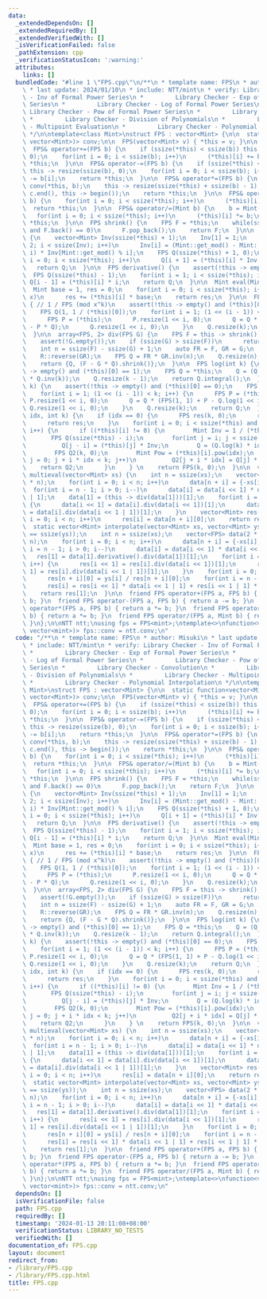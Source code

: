 ```yaml
---
data:
  _extendedDependsOn: []
  _extendedRequiredBy: []
  _extendedVerifiedWith: []
  _isVerificationFailed: false
  _pathExtension: cpp
  _verificationStatusIcon: ':warning:'
  attributes:
    links: []
  bundledCode: "#line 1 \"FPS.cpp\"\n/**\n * template name: FPS\n * author: Misuki\n\
    \ * last update: 2024/01/10\n * include: NTT/mint\n * verify: Library Checker\
    \ - Inv of Formal Power Series\n *         Library Checker - Exp of Formal Power\
    \ Series\n *         Library Checker - Log of Formal Power Series\n *        \
    \ Library Checker - Pow of Formal Power Series\n *         Library Checker - Convolution\n\
    \ *         Library Checker - Division of Polynomials\n *         Library Checker\
    \ - Multipoint Evaluation\n *         Library Checker - Polynomial Interpolation\n\
    \ */\n\ntemplate<class Mint>\nstruct FPS : vector<Mint> {\n\n  static function<vector<Mint>(vector<Mint>,\
    \ vector<Mint>)> conv;\n\n  FPS(vector<Mint> v) { *this = v; }\n\n  using vector<Mint>::vector;\n\
    \  FPS& operator+=(FPS b) {\n    if (ssize(*this) < ssize(b)) this -> resize(ssize(b),\
    \ 0);\n    for(int i = 0; i < ssize(b); i++)\n      (*this)[i] += b[i];\n    return\
    \ *this;\n  }\n\n  FPS& operator-=(FPS b) {\n    if (ssize(*this) < ssize(b))\
    \ this -> resize(ssize(b), 0);\n    for(int i = 0; i < ssize(b); i++)\n      (*this)[i]\
    \ -= b[i];\n    return *this;\n  }\n\n  FPS& operator*=(FPS b) {\n    auto c =\
    \ conv(*this, b);\n    this -> resize(ssize(*this) + ssize(b) - 1);\n    copy(c.begin(),\
    \ c.end(), this -> begin());\n    return *this;\n  }\n\n  FPS& operator*=(Mint\
    \ b) {\n    for(int i = 0; i < ssize(*this); i++)\n      (*this)[i] *= b;\n  \
    \  return *this;\n  }\n\n  FPS& operator/=(Mint b) {\n    b = Mint(1) / b;\n \
    \   for(int i = 0; i < ssize(*this); i++)\n      (*this)[i] *= b;\n    return\
    \ *this;\n  }\n\n  FPS shrink() {\n    FPS F = *this;\n    while(ssize(F) > 1\
    \ and F.back() == 0)\n      F.pop_back();\n    return F;\n  }\n\n  FPS integral()\
    \ {\n    vector<Mint> Inv(ssize(*this) + 1);\n    Inv[1] = 1;\n    for(int i =\
    \ 2; i < ssize(Inv); i++)\n      Inv[i] = (Mint::get_mod() - Mint::get_mod() /\
    \ i) * Inv[Mint::get_mod() % i];\n    FPS Q(ssize(*this) + 1, 0);\n    for(int\
    \ i = 0; i < ssize(*this); i++)\n      Q[i + 1] = (*this)[i] * Inv[i + 1];\n \
    \   return Q;\n  }\n\n  FPS derivative() {\n    assert(!this -> empty());\n  \
    \  FPS Q(ssize(*this) - 1);\n    for(int i = 1; i < ssize(*this); i++)\n     \
    \ Q[i - 1] = (*this)[i] * i;\n    return Q;\n  }\n\n  Mint eval(Mint x) {\n  \
    \  Mint base = 1, res = 0;\n    for(int i = 0; i < ssize(*this); i++, base *=\
    \ x)\n      res += (*this)[i] * base;\n    return res;\n  }\n\n  FPS inv(int k)\
    \ { // 1 / FPS (mod x^k)\n    assert(!this -> empty() and (*this)[0] != 0);\n\
    \    FPS Q(1, 1 / (*this)[0]);\n    for(int i = 1; (1 << (i - 1)) < k; i++) {\n\
    \      FPS P = (*this);\n      P.resize(1 << i, 0);\n      Q = Q * (FPS(1, 2)\
    \ - P * Q);\n      Q.resize(1 << i, 0);\n    }\n    Q.resize(k);\n    return Q;\n\
    \  }\n\n  array<FPS, 2> div(FPS G) {\n    FPS F = this -> shrink();\n    G = G.shrink();\n\
    \    assert(!G.empty());\n    if (ssize(G) > ssize(F))\n      return {{{}, F}};\n\
    \    int n = ssize(F) - ssize(G) + 1;\n    auto FR = F, GR = G;\n    R::reverse(FR);\n\
    \    R::reverse(GR);\n    FPS Q = FR * GR.inv(n);\n    Q.resize(n);\n    R::reverse(Q);\n\
    \    return {Q, (F - G * Q).shrink()};\n  }\n\n  FPS log(int k) {\n    assert(!this\
    \ -> empty() and (*this)[0] == 1);\n    FPS Q = *this;\n    Q = (Q.derivative()\
    \ * Q.inv(k));\n    Q.resize(k - 1);\n    return Q.integral();\n  }\n\n  FPS exp(int\
    \ k) {\n    assert(!this -> empty() and (*this)[0] == 0);\n    FPS Q(1, 1);\n\
    \    for(int i = 1; (1 << (i - 1)) < k; i++) {\n      FPS P = (*this);\n     \
    \ P.resize(1 << i, 0);\n      Q = Q * (FPS(1, 1) + P - Q.log(1 << i));\n     \
    \ Q.resize(1 << i, 0);\n    }\n    Q.resize(k);\n    return Q;\n  }\n\n  FPS pow(ll\
    \ idx, int k) {\n    if (idx == 0) {\n      FPS res(k, 0);\n      res[0] = 1;\n\
    \      return res;\n    }\n    for(int i = 0; i < ssize(*this) and i * idx < k;\
    \ i++) {\n      if ((*this)[i] != 0) {\n        Mint Inv = 1 / (*this)[i];\n \
    \       FPS Q(ssize(*this) - i);\n        for(int j = i; j < ssize(*this); j++)\n\
    \          Q[j - i] = (*this)[j] * Inv;\n        Q = (Q.log(k) * idx).exp(k);\n\
    \        FPS Q2(k, 0);\n        Mint Pow = (*this)[i].pow(idx);\n        for(int\
    \ j = 0; j + i * idx < k; j++)\n          Q2[j + i * idx] = Q[j] * Pow;\n    \
    \    return Q2;\n      }\n    } \n    return FPS(k, 0);\n  }\n\n  vector<Mint>\
    \ multieval(vector<Mint> xs) {\n    int n = ssize(xs);\n    vector<FPS> data(2\
    \ * n);\n    for(int i = 0; i < n; i++)\n      data[n + i] = {-xs[i], 1};\n  \
    \  for(int i = n - 1; i > 0; i--)\n      data[i] = data[i << 1] * data[i << 1\
    \ | 1];\n    data[1] = (this -> div(data[1]))[1];\n    for(int i = 1; i < n; i++)\
    \ {\n      data[i << 1] = data[i].div(data[i << 1])[1];\n      data[i << 1 | 1]\
    \ = data[i].div(data[i << 1 | 1])[1];\n    }\n    vector<Mint> res(n);\n    for(int\
    \ i = 0; i < n; i++)\n      res[i] = data[n + i][0];\n    return res;\n  }\n\n\
    \  static vector<Mint> interpolate(vector<Mint> xs, vector<Mint> ys) {\n    assert(ssize(xs)\
    \ == ssize(ys));\n    int n = ssize(xs);\n    vector<FPS> data(2 * n), res(2 *\
    \ n);\n    for(int i = 0; i < n; i++)\n      data[n + i] = {-xs[i], 1};\n    for(int\
    \ i = n - 1; i > 0; i--)\n      data[i] = data[i << 1] * data[i << 1 | 1];\n \
    \   res[1] = data[1].derivative().div(data[1])[1];\n    for(int i = 1; i < n;\
    \ i++) {\n      res[i << 1] = res[i].div(data[i << 1])[1];\n      res[i << 1 |\
    \ 1] = res[i].div(data[i << 1 | 1])[1];\n    }\n    for(int i = 0; i < n; i++)\n\
    \      res[n + i][0] = ys[i] / res[n + i][0];\n    for(int i = n - 1; i > 0; i--)\n\
    \      res[i] = res[i << 1] * data[i << 1 | 1] + res[i << 1 | 1] * data[i << 1];\n\
    \    return res[1];\n  }\n\n  friend FPS operator+(FPS a, FPS b) { return a +=\
    \ b; }\n  friend FPS operator-(FPS a, FPS b) { return a -= b; }\n  friend FPS\
    \ operator*(FPS a, FPS b) { return a *= b; }\n  friend FPS operator*(FPS a, Mint\
    \ b) { return a *= b; }\n  friend FPS operator/(FPS a, Mint b) { return a /= b;\
    \ }\n};\n\nNTT ntt;\nusing fps = FPS<mint>;\ntemplate<>\nfunction<vector<mint>(vector<mint>,\
    \ vector<mint>)> fps::conv = ntt.conv;\n"
  code: "/**\n * template name: FPS\n * author: Misuki\n * last update: 2024/01/10\n\
    \ * include: NTT/mint\n * verify: Library Checker - Inv of Formal Power Series\n\
    \ *         Library Checker - Exp of Formal Power Series\n *         Library Checker\
    \ - Log of Formal Power Series\n *         Library Checker - Pow of Formal Power\
    \ Series\n *         Library Checker - Convolution\n *         Library Checker\
    \ - Division of Polynomials\n *         Library Checker - Multipoint Evaluation\n\
    \ *         Library Checker - Polynomial Interpolation\n */\n\ntemplate<class\
    \ Mint>\nstruct FPS : vector<Mint> {\n\n  static function<vector<Mint>(vector<Mint>,\
    \ vector<Mint>)> conv;\n\n  FPS(vector<Mint> v) { *this = v; }\n\n  using vector<Mint>::vector;\n\
    \  FPS& operator+=(FPS b) {\n    if (ssize(*this) < ssize(b)) this -> resize(ssize(b),\
    \ 0);\n    for(int i = 0; i < ssize(b); i++)\n      (*this)[i] += b[i];\n    return\
    \ *this;\n  }\n\n  FPS& operator-=(FPS b) {\n    if (ssize(*this) < ssize(b))\
    \ this -> resize(ssize(b), 0);\n    for(int i = 0; i < ssize(b); i++)\n      (*this)[i]\
    \ -= b[i];\n    return *this;\n  }\n\n  FPS& operator*=(FPS b) {\n    auto c =\
    \ conv(*this, b);\n    this -> resize(ssize(*this) + ssize(b) - 1);\n    copy(c.begin(),\
    \ c.end(), this -> begin());\n    return *this;\n  }\n\n  FPS& operator*=(Mint\
    \ b) {\n    for(int i = 0; i < ssize(*this); i++)\n      (*this)[i] *= b;\n  \
    \  return *this;\n  }\n\n  FPS& operator/=(Mint b) {\n    b = Mint(1) / b;\n \
    \   for(int i = 0; i < ssize(*this); i++)\n      (*this)[i] *= b;\n    return\
    \ *this;\n  }\n\n  FPS shrink() {\n    FPS F = *this;\n    while(ssize(F) > 1\
    \ and F.back() == 0)\n      F.pop_back();\n    return F;\n  }\n\n  FPS integral()\
    \ {\n    vector<Mint> Inv(ssize(*this) + 1);\n    Inv[1] = 1;\n    for(int i =\
    \ 2; i < ssize(Inv); i++)\n      Inv[i] = (Mint::get_mod() - Mint::get_mod() /\
    \ i) * Inv[Mint::get_mod() % i];\n    FPS Q(ssize(*this) + 1, 0);\n    for(int\
    \ i = 0; i < ssize(*this); i++)\n      Q[i + 1] = (*this)[i] * Inv[i + 1];\n \
    \   return Q;\n  }\n\n  FPS derivative() {\n    assert(!this -> empty());\n  \
    \  FPS Q(ssize(*this) - 1);\n    for(int i = 1; i < ssize(*this); i++)\n     \
    \ Q[i - 1] = (*this)[i] * i;\n    return Q;\n  }\n\n  Mint eval(Mint x) {\n  \
    \  Mint base = 1, res = 0;\n    for(int i = 0; i < ssize(*this); i++, base *=\
    \ x)\n      res += (*this)[i] * base;\n    return res;\n  }\n\n  FPS inv(int k)\
    \ { // 1 / FPS (mod x^k)\n    assert(!this -> empty() and (*this)[0] != 0);\n\
    \    FPS Q(1, 1 / (*this)[0]);\n    for(int i = 1; (1 << (i - 1)) < k; i++) {\n\
    \      FPS P = (*this);\n      P.resize(1 << i, 0);\n      Q = Q * (FPS(1, 2)\
    \ - P * Q);\n      Q.resize(1 << i, 0);\n    }\n    Q.resize(k);\n    return Q;\n\
    \  }\n\n  array<FPS, 2> div(FPS G) {\n    FPS F = this -> shrink();\n    G = G.shrink();\n\
    \    assert(!G.empty());\n    if (ssize(G) > ssize(F))\n      return {{{}, F}};\n\
    \    int n = ssize(F) - ssize(G) + 1;\n    auto FR = F, GR = G;\n    R::reverse(FR);\n\
    \    R::reverse(GR);\n    FPS Q = FR * GR.inv(n);\n    Q.resize(n);\n    R::reverse(Q);\n\
    \    return {Q, (F - G * Q).shrink()};\n  }\n\n  FPS log(int k) {\n    assert(!this\
    \ -> empty() and (*this)[0] == 1);\n    FPS Q = *this;\n    Q = (Q.derivative()\
    \ * Q.inv(k));\n    Q.resize(k - 1);\n    return Q.integral();\n  }\n\n  FPS exp(int\
    \ k) {\n    assert(!this -> empty() and (*this)[0] == 0);\n    FPS Q(1, 1);\n\
    \    for(int i = 1; (1 << (i - 1)) < k; i++) {\n      FPS P = (*this);\n     \
    \ P.resize(1 << i, 0);\n      Q = Q * (FPS(1, 1) + P - Q.log(1 << i));\n     \
    \ Q.resize(1 << i, 0);\n    }\n    Q.resize(k);\n    return Q;\n  }\n\n  FPS pow(ll\
    \ idx, int k) {\n    if (idx == 0) {\n      FPS res(k, 0);\n      res[0] = 1;\n\
    \      return res;\n    }\n    for(int i = 0; i < ssize(*this) and i * idx < k;\
    \ i++) {\n      if ((*this)[i] != 0) {\n        Mint Inv = 1 / (*this)[i];\n \
    \       FPS Q(ssize(*this) - i);\n        for(int j = i; j < ssize(*this); j++)\n\
    \          Q[j - i] = (*this)[j] * Inv;\n        Q = (Q.log(k) * idx).exp(k);\n\
    \        FPS Q2(k, 0);\n        Mint Pow = (*this)[i].pow(idx);\n        for(int\
    \ j = 0; j + i * idx < k; j++)\n          Q2[j + i * idx] = Q[j] * Pow;\n    \
    \    return Q2;\n      }\n    } \n    return FPS(k, 0);\n  }\n\n  vector<Mint>\
    \ multieval(vector<Mint> xs) {\n    int n = ssize(xs);\n    vector<FPS> data(2\
    \ * n);\n    for(int i = 0; i < n; i++)\n      data[n + i] = {-xs[i], 1};\n  \
    \  for(int i = n - 1; i > 0; i--)\n      data[i] = data[i << 1] * data[i << 1\
    \ | 1];\n    data[1] = (this -> div(data[1]))[1];\n    for(int i = 1; i < n; i++)\
    \ {\n      data[i << 1] = data[i].div(data[i << 1])[1];\n      data[i << 1 | 1]\
    \ = data[i].div(data[i << 1 | 1])[1];\n    }\n    vector<Mint> res(n);\n    for(int\
    \ i = 0; i < n; i++)\n      res[i] = data[n + i][0];\n    return res;\n  }\n\n\
    \  static vector<Mint> interpolate(vector<Mint> xs, vector<Mint> ys) {\n    assert(ssize(xs)\
    \ == ssize(ys));\n    int n = ssize(xs);\n    vector<FPS> data(2 * n), res(2 *\
    \ n);\n    for(int i = 0; i < n; i++)\n      data[n + i] = {-xs[i], 1};\n    for(int\
    \ i = n - 1; i > 0; i--)\n      data[i] = data[i << 1] * data[i << 1 | 1];\n \
    \   res[1] = data[1].derivative().div(data[1])[1];\n    for(int i = 1; i < n;\
    \ i++) {\n      res[i << 1] = res[i].div(data[i << 1])[1];\n      res[i << 1 |\
    \ 1] = res[i].div(data[i << 1 | 1])[1];\n    }\n    for(int i = 0; i < n; i++)\n\
    \      res[n + i][0] = ys[i] / res[n + i][0];\n    for(int i = n - 1; i > 0; i--)\n\
    \      res[i] = res[i << 1] * data[i << 1 | 1] + res[i << 1 | 1] * data[i << 1];\n\
    \    return res[1];\n  }\n\n  friend FPS operator+(FPS a, FPS b) { return a +=\
    \ b; }\n  friend FPS operator-(FPS a, FPS b) { return a -= b; }\n  friend FPS\
    \ operator*(FPS a, FPS b) { return a *= b; }\n  friend FPS operator*(FPS a, Mint\
    \ b) { return a *= b; }\n  friend FPS operator/(FPS a, Mint b) { return a /= b;\
    \ }\n};\n\nNTT ntt;\nusing fps = FPS<mint>;\ntemplate<>\nfunction<vector<mint>(vector<mint>,\
    \ vector<mint>)> fps::conv = ntt.conv;\n"
  dependsOn: []
  isVerificationFile: false
  path: FPS.cpp
  requiredBy: []
  timestamp: '2024-01-13 20:11:08+08:00'
  verificationStatus: LIBRARY_NO_TESTS
  verifiedWith: []
documentation_of: FPS.cpp
layout: document
redirect_from:
- /library/FPS.cpp
- /library/FPS.cpp.html
title: FPS.cpp
---
```

